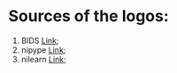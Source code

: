 # Sources of the logos:
1. BIDS [Link](https://github.com/bids-standard/bids-specification/tree/0e506f08de3a1f22b14b6c96067b050bddc28364/BIDS_logo);
2. nipype [Link](https://github.com/nipy/nipype/tree/4d1352ade7171fd5f55eff62cee4c99a4f9cfed1/doc/_static);
3. nilearn [Link](https://github.com/nilearn/nilearn/tree/9e65d5d10f4e82fd88559e96f4164e9162156958/doc/logos);
